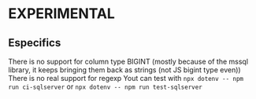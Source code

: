 # EXPERIMENTAL

## Especifics
There is no support for column type BIGINT (mostly because of the mssql library, it keeps bringing them back as strings (not JS bigint type even))
There is no real support for regexp
Yout can test with `npx dotenv -- npm run ci-sqlserver` or `npx dotenv -- npm run test-sqlserver`
